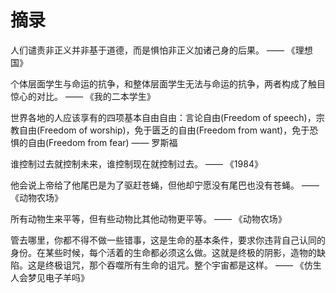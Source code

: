# 摘录

人们谴责非正义并非基于道德，而是惧怕非正义加诸己身的后果。    —— 《理想国》

个体层面学生与命运的抗争，和整体层面学生无法与命运的抗争，两者构成了触目惊心的对比。    —— 《我的二本学生》

世界各地的人应该享有的四项基本自由自由：言论自由(Freedom of speech)，宗教自由(Freedom of worship)，免于匮乏的自由(Freedom from want)，免于恐惧的自由(Freedom from fear)    —— 罗斯福

谁控制过去就控制未来，谁控制现在就控制过去。    —— 《1984》

他会说上帝给了他尾巴是为了驱赶苍蝇，但他却宁愿没有尾巴也没有苍蝇。    —— 《动物农场》

所有动物生来平等，但有些动物比其他动物更平等。    —— 《动物农场》

管去哪里，你都不得不做一些错事，这是生命的基本条件，要求你违背自己认同的身份。在某些时候，每个活着的生命都必须这么做。这就是终极的阴影，造物的缺陷。这是终极诅咒，那个吞噬所有生命的诅咒。整个宇宙都是这样。    —— 《仿生人会梦见电子羊吗》

